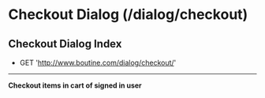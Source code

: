 # Checkout Dialog (/dialog/checkout)

## Checkout Dialog Index
* GET 'http://www.boutine.com/dialog/checkout/'

---

**Checkout items in cart of signed in user**
